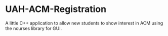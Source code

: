 # UAH-ACM-Registration
A little C++ application to allow new students to show interest in ACM using the ncurses library for GUI.
